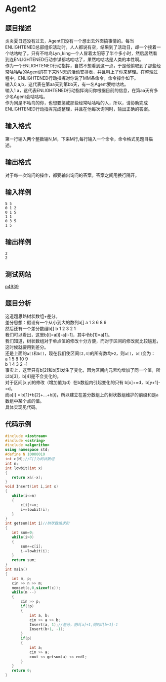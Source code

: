 ﻿# Agent2        
## 题目描述    
炎炎夏日还没有过去，Agent们没有一个想出去外面搞事情的。每当ENLIGHTENED总部组织活动时，人人都说有空，结果到了活动日，却一个接着一个咕咕咕了。只有不咕鸟Lyn_king一个人冒着太阳等了半个多小时，然后居然看到连ENLIGHTENED行动参谋都咕咕咕了，果然咕咕咕是人类的本性啊。  
作为一个ENLIGHTENED行动指挥，自然不想看到这一点，于是他偷取到了那些经常咕咕咕的Agent的在下来NN天的活动安排表，并且叫上了你来整理。在整理过程中，ENLIGHTENED行动指挥对你说了MM条命令，命令操作如下。  
输入0,a,b，这代表在第aa天到第bb天，有一名Agent要咕咕咕。  
输入1 a，这代表ENLIGHTENED行动指挥询问你根据目前的信息，在第aa天有多少名Agent会咕咕咕。  
作为同是不咕鸟的你，也想要惩戒那些经常咕咕咕的人，所以，请协助完成ENLIGHTENED行动指挥完成整理，并且在他每次询问时，输出正确的答案。  
## 输入格式  
第一行输入两个整数输N,M，下来M行,每行输入一个命令，命令格式见题目描述。    
## 输出格式  
对于每一次询问的操作，都要输出询问的答案。答案之间用换行隔开。       
## 输入样例  
 ```	 
5 5  
0 1 2  
0 1 5  
1 1  
0 3 5  
1 5     
 ```    
## 输出样例  
 ```		
2
2    
 ```   
## 测试网站  	
  [p4939](https://www.luogu.org/problemnew/show/P4939)  	 
## 题目分析  	
这道题思路树状数组+差分。  
差分思想：假设有一个从小到大的数列a[] a 1 3 6 8 9   
然后还有一个差分数组b[] b 1 2 3 2 1   
我们可以看出，这里b[i]=a[i]-a[i-1]，其中令b[1]=a[1]。  
我们知道，树状数组对于单点值的修改十分方便，而对于区间的修改就比较尴尬，这时候就要用到差分。  
还是上面的`a[]`和`b[]`，现在我们使区间`[2,4]`的所有数均`+2`，则`a[]`，`b[]`变为：  
    a 1 5 8 10 9  
    b 1 4 3 2 -1    
事实上，这里只有b[2]和b[5]发生了变化，因为区间内元素均增加了同一个值，所以b[3]，b[4]是不会变化的。  
对于区间[x,y]的修改（增加值为d）在b数组内引起变化的只有 b[x]+=d，b[y+1]-=d。  
而a[i] = b[1]+b[2]+...+b[i]，所以建立在差分数组上的树状数组维护的前缀和是a数组中某个点的值。  
具体实现见代码。    
## 代码示例  
 ```c++	
#include <iostream>
#include <cstring>
#include <algorithm>
using namespace std;
#define N 10000010
int c[N];//C[]为树状数组
int n;
int lowbit(int x)
{
    return x&(-x);
}
void Insert(int i,int x)
{
    while(i<=n)
    {
        c[i]+=x;
        i+=lowbit(i);
    }
}
int getsum(int i)//树状数组求和
{
    int sum=0;
    while(i>0)
    {
        sum+=c[i];
        i-=lowbit(i);
    }
    return sum;
}
int main()
{
    int m, p;
    cin >> n >> m;
    memset(c,0,sizeof(c));
    while(m --)
    {
        cin >> p;
        if(!p)
        {
            int a, b;
            cin >> a >> b;
            Insert(a, 1);//差分，把d[a]+1,同时d[b+1]-1
            Insert(b+1, -1);
        }
        if(p)
        {
            int a;
            cin >> a;
            cout << getsum(a) << endl;
        }
    }
    return 0;
}

```